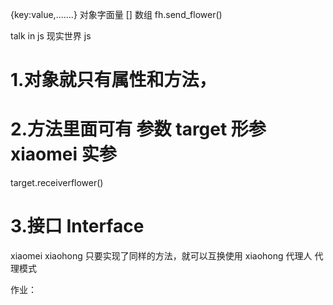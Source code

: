 {key:value,.......} 对象字面量
[] 数组
fh.send_flower()  

talk in js
现实世界 js
# 1.对象就只有属性和方法，
# 2.方法里面可有 参数 target 形参   xiaomei 实参
target.receiverflower()
# 3.接口 Interface 
xiaomei xiaohong 只要实现了同样的方法，就可以互换使用
xiaohong 代理人 代理模式 


作业：